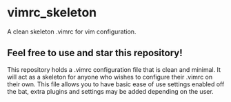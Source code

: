 # vimrc_skeleton
A clean skeleton .vimrc for vim configuration.

## Feel free to use and star this repository!
This repository holds a .vimrc configuration file that is clean and minimal. It will act as a skeleton for anyone who wishes to configure their .vimrc on their own.
This file allows you to have basic ease of use settings enabled off the bat, extra plugins and settings may be added depending on the user.
